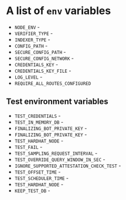 # A list of `env` variables

- `NODE_ENV` -
- `VERIFIER_TYPE` -
- `INDEXER_TYPE` -
- `CONFIG_PATH` -
- `SECURE_CONFIG_PATH` -
- `SECURE_CONFIG_NETWORK` -
- `CREDENTIALS_KEY` -
- `CREDENTIALS_KEY_FILE` -
- `LOG_LEVEL` -
- `REQUIRE_ALL_ROUTES_CONFIGURED`

## Test environment variables

- `TEST_CREDENTIALS` - 
- `TEST_IN_MEMORY_DB` -
- `FINALIZING_BOT_PRIVATE_KEY` -
- `FINALIZING_BOT_PRIVATE_KEY` -
- `TEST_HARDHAT_NODE` -
- `TEST_FAIL` -
- `TEST_SAMPLING_REQUEST_INTERVAL` -
- `TEST_OVERRIDE_QUERY_WINDOW_IN_SEC` -
- `IGNORE_SUPPORTED_ATTESTATION_CHECK_TEST` -
- `TEST_OFFSET_TIME` -
- `TEST_SCHEDULER_TIME` -
- `TEST_HARDHAT_NODE` -
- `KEEP_TEST_DB` - 